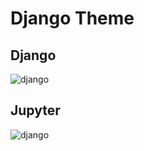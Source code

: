 # Django Theme

## Django
![django](https://raw.githubusercontent.com/victorze/vscode-theme-django/master/images/django.png)

## Jupyter
![django](https://raw.githubusercontent.com/victorze/vscode-theme-django/master/images/jupyter.png)
